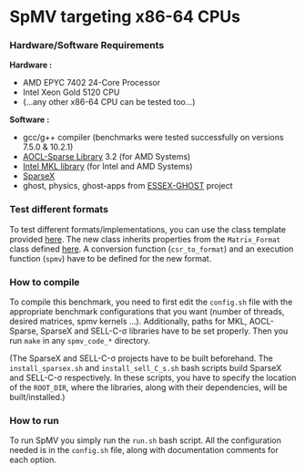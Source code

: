 SpMV targeting x86-64 CPUs
=========

### Hardware/Software Requirements
**Hardware :**

* AMD EPYC 7402 24-Core Processor
* Intel Xeon Gold 5120 CPU
* (...any other x86-64 CPU can be tested too...)

**Software :**

* gcc/g++ compiler (benchmarks were tested successfully on versions 7.5.0 & 10.2.1)
* [AOCL-Sparse Library](https://www.amd.com/en/developer/aocl/sparse.html) 3.2 (for AMD Systems)
* [Intel MKL library](https://www.intel.com/content/www/us/en/developer/tools/oneapi/onemkl.html) (for Intel and AMD Systems)
* [SparseX](https://github.com/cslab-ntua/sparsex)
* ghost, physics, ghost-apps from [ESSEX-GHOST](https://bitbucket.org/essex/) project

### Test different formats
To test different formats/implementations, you can use the class template provided [here](./spmv_code_bench/spmv_kernel_template.cpp). The new class inherits properties from the `Matrix_Format` class defined [here](./spmv_code_bench/spmv_kernel.h). A conversion function (`csr_to_format`) and an execution function (`spmv`) have to be defined for the new format.

### How to compile

To compile this benchmark, you need to first edit the `config.sh` file with the appropriate benchmark configurations that you want (number of threads, desired matrices, spmv kernels ...). Additionally, paths for MKL, AOCL-Sparse, SparseX and SELL-C-σ libraries have to be set properly. Then you run `make` in any `spmv_code_*` directory.

(The SparseX and SELL-C-σ projects have to be built beforehand. The `install_sparsex.sh` and `install_sell_C_s.sh` bash scripts build SparseX and SELL-C-σ respectively. In these scripts, you have to specify the location of the `ROOT_DIR`, where the libraries, along with their dependencies, will be built/installed.)

### How to run

To run SpMV you simply run the `run.sh` bash script. All the configuration needed is in the `config.sh` file, along with documentation comments for each option.
